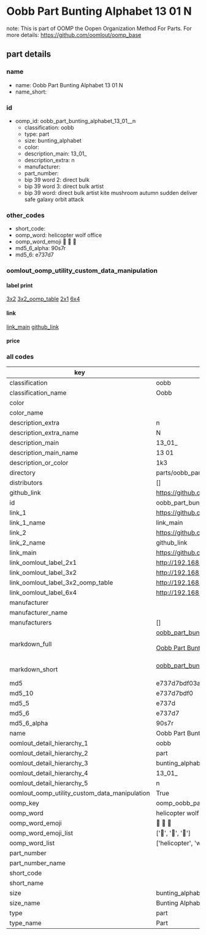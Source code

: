 # Oobb Part Bunting Alphabet 13 01  N  

note: This is part of OOMP the Oopen Organization Method For Parts. For more details: https://github.com/oomlout/oomp_base

##  part details





### name
* name: Oobb Part Bunting Alphabet 13 01  N
* name_short: 
### id
* oomp_id: oobb_part_bunting_alphabet_13_01__n
  * classification: oobb
  * type: part
  * size: bunting_alphabet
  * color: 
  * description_main: 13_01_
  * description_extra: n
  * manufacturer: 
  * part_number: 
  * bip 39 word 2: direct bulk
  * bip 39 word 3: direct bulk artist
  * bip 39 word: direct bulk artist kite mushroom autumn sudden deliver safe galaxy orbit attack

### other_codes
* short_code: 
* oomp_word: helicopter wolf office
* oomp_word_emoji :helicopter: :wolf: :office:
* md5_6_alpha: 90s7r
* md5_6: e737d7






### oomlout_oomp_utility_custom_data_manipulation
#### label print
[3x2](http://192.168.1.245:1112/?label=oomp%2090s7r)
[3x2_oomp_table](http://192.168.1.107:1112/?label=oomp%2090s7r)
[2x1](http://192.168.1.242:1112/?label=oomp%2090s7r)
[6x4](http://192.168.1.55:1112/?label=oomp%2090s7r)    

#### link

[link_main](https://github.com/oomlout/oomlout_oomp_current_version_messy/tree/main/parts/oobb_part_bunting_alphabet_13_01__n) [github_link](https://github.com/oomlout/oomlout_oomp_part_src/tree/main/parts/oobb_part_bunting_alphabet_13_01__n)                             

#### price







### all codes 
| key | value |  
| --- | --- |  
| classification | oobb |  
| classification_name | Oobb |  
| color |  |  
| color_name |  |  
| description_extra | n |  
| description_extra_name | N |  
| description_main | 13_01_ |  
| description_main_name | 13 01  |  
| description_or_color | 1k3 |  
| directory | parts/oobb_part_bunting_alphabet_13_01__n |  
| distributors | [] |  
| github_link | https://github.com/oomlout/oomlout_oomp_part_src/tree/main/parts/oobb_part_bunting_alphabet_13_01__n |  
| id | oobb_part_bunting_alphabet_13_01__n |  
| link_1 | https://github.com/oomlout/oomlout_oomp_current_version_messy/tree/main/parts/oobb_part_bunting_alphabet_13_01__n |  
| link_1_name | link_main |  
| link_2 | https://github.com/oomlout/oomlout_oomp_part_src/tree/main/parts/oobb_part_bunting_alphabet_13_01__n |  
| link_2_name | github_link |  
| link_main | https://github.com/oomlout/oomlout_oomp_current_version_messy/tree/main/parts/oobb_part_bunting_alphabet_13_01__n |  
| link_oomlout_label_2x1 | http://192.168.1.242:1112/?label=oomp%2090s7r |  
| link_oomlout_label_3x2 | http://192.168.1.245:1112/?label=oomp%2090s7r |  
| link_oomlout_label_3x2_oomp_table | http://192.168.1.107:1112/?label=oomp%2090s7r |  
| link_oomlout_label_6x4 | http://192.168.1.55:1112/?label=oomp%2090s7r |  
| manufacturer |  |  
| manufacturer_name |  |  
| manufacturers | [] |  
| markdown_full | [oobb_part_bunting_alphabet_13_01__n](https://github.com/oomlout/oomlout_oomp_current_version_messy/tree/main/parts/oobb_part_bunting_alphabet_13_01__n)<br>[](https://github.com/oomlout/oomlout_oomp_current_version_messy/tree/main/parts/oobb_part_bunting_alphabet_13_01__n)<br>[Oobb Part Bunting Alphabet 13 01  N](https://github.com/oomlout/oomlout_oomp_current_version_messy/tree/main/parts/oobb_part_bunting_alphabet_13_01__n)<br><br> |  
| markdown_short | [oobb_part_bunting_alphabet_13_01__n](https://github.com/oomlout/oomlout_oomp_current_version_messy/tree/main/parts/oobb_part_bunting_alphabet_13_01__n)<br><br> |  
| md5 | e737d7bdf03a1b103ec8e7b21a0781f4 |  
| md5_10 | e737d7bdf0 |  
| md5_5 | e737d |  
| md5_6 | e737d7 |  
| md5_6_alpha | 90s7r |  
| name | Oobb Part Bunting Alphabet 13 01  N |  
| oomlout_detail_hierarchy_1 | oobb |  
| oomlout_detail_hierarchy_2 | part |  
| oomlout_detail_hierarchy_3 | bunting_alphabet |  
| oomlout_detail_hierarchy_4 | 13_01_ |  
| oomlout_detail_hierarchy_5 | n |  
| oomlout_oomp_utility_custom_data_manipulation | True |  
| oomp_key | oomp_oobb_part_bunting_alphabet_13_01__n |  
| oomp_word | helicopter wolf office |  
| oomp_word_emoji | :helicopter: :wolf: :office: |  
| oomp_word_emoji_list | [':helicopter:', ':wolf:', ':office:'] |  
| oomp_word_list | ['helicopter', 'wolf', 'office'] |  
| part_number |  |  
| part_number_name |  |  
| short_code |  |  
| short_name |  |  
| size | bunting_alphabet |  
| size_name | Bunting Alphabet |  
| type | part |  
| type_name | Part |  
